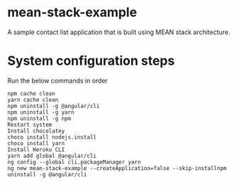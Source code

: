 # mean-stack-example
A sample contact list application that is built using MEAN stack architecture.

# System configuration steps
Run the below commands in order

```
npm cache clean
yarn cache clean
npm uninstall -g @angular/cli
npm uninstall -g yarn
npm uninstall -g npm
Restart system
Install chocolatey
choco install nodejs.install
choco install yarn
Install Heroku CLI
yarn add global @angular/cli
ng config --global cli.packageManager yarn
ng new mean-stack-example --createApplication=false --skip-installnpm uninstall -g @angular/cli
```